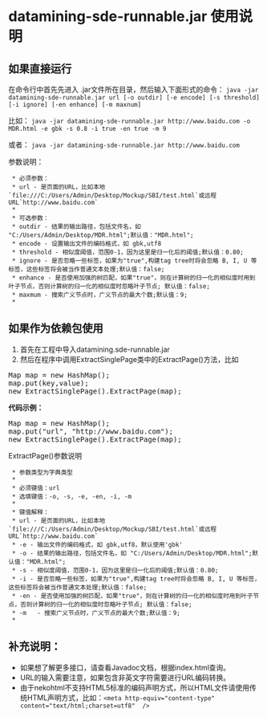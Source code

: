 # datamining-sde-runnable.jar 使用说明



## 如果直接运行
在命令行中首先先进入 .jar文件所在目录，然后输入下面形式的命令：
`java -jar datamining-sde-runnable.jar url [-o outdir] [-e encode] [-s threshold] [-i ignore] [-en enhance] [-m maxnum]`

比如：
`java -jar datamining-sde-runnable.jar http://www.baidu.com -o MDR.html -e gbk -s 0.8 -i true -en true -m 9`

或者：
`java -jar datamining-sde-runnable.jar http://www.baidu.com`

参数说明：


     * 必须参数：
     * url - 是页面的URL，比如本地`file:///C:/Users/Admin/Desktop/Mockup/SBI/test.html`或远程URL`http://www.baidu.com`
     * 
	 * 可选参数：
	 * outdir - 结果的输出路径，包括文件名，如 "C:/Users/Admin/Desktop/MDR.html";默认值："MDR.html";
	 * encode - 设置输出文件的编码格式，如 gbk,utf8 
	 * threshold - 相似度阈值，范围0-1，因为这里是归一化后的阈值;默认值：0.80;
	 * ignore - 是否忽略一些标签，如果为"true",构建tag tree时将会忽略 B, I, U 等标签，这些标签将会被当作普通文本处理;默认值：false;
	 * enhance - 是否使用加强的树匹配，如果"true"，则在计算树的归一化的相似度时用到叶子节点，否则计算树的归一化的相似度时忽略叶子节点; 默认值：false;
	 * maxmum - 搜索广义节点时，广义节点的最大个数;默认值：9;
	 *


## 如果作为依赖包使用
1. 首先在工程中导入datamining.sde-runnable.jar
2. 然后在程序中调用ExtractSinglePage类中的ExtractPage()方法，比如
<pre>
Map<String,String> map = new HashMap<String,String>();
map.put(key,value);
new ExtractSinglePage().ExtractPage(map);
</pre>

**代码示例：**

<pre>
Map<String,String> map = new HashMap<String,String>();
map.put("url", "http://www.baidu.com");
new ExtractSinglePage().ExtractPage(map);
</pre>


ExtractPage()参数说明
    
     * 参数类型为字典类型
     * 
     * 必须键值：url
     * 选填键值：-o, -s, -e, -en, -i, -m
     * 
     * 键值解释：
     * url - 是页面的URL，比如本地`file:///C:/Users/Admin/Desktop/Mockup/SBI/test.html`或远程URL`http://www.baidu.com`
     * -e - 输出文件的编码格式，如 gbk,utf8，默认使用'gbk'
	 * -o - 结果的输出路径，包括文件名，如 "C:/Users/Admin/Desktop/MDR.html";默认值："MDR.html";
	 * -s - 相似度阈值，范围0-1，因为这里是归一化后的阈值;默认值：0.80;
	 * -i - 是否忽略一些标签，如果为"true",构建tag tree时将会忽略 B, I, U 等标签，这些标签将会被当作普通文本处理;默认值：false;
	 * -en - 是否使用加强的树匹配，如果"true"，则在计算树的归一化的相似度时用到叶子节点，否则计算树的归一化的相似度时忽略叶子节点; 默认值：false;
	 * -m	- 搜索广义节点时，广义节点的最大个数;默认值：9;
	 *
    
## 补充说明：
* 如果想了解更多接口，请查看Javadoc文档，根据index.html查询。
* URL的输入需要注意，如果包含非英文字符需要进行URL编码转换。
* 由于nekohtml不支持HTML5标准的编码声明方式，所以HTML文件请使用传统HTML声明方式，比如：`<meta http-equiv="content-type" content="text/html;charset=utf8"  />`


